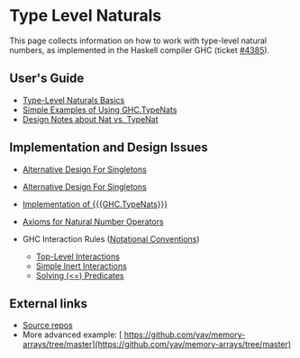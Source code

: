 # Type Level Naturals



This page collects information on how to work with type-level natural numbers, as implemented in the Haskell compiler GHC (ticket [\#4385](https://gitlab.staging.haskell.org/ghc/ghc/issues/4385)).


## User's Guide


- [Type-Level Naturals Basics](type-nats/basics)
- [Simple Examples of Using GHC.TypeNats](type-nats/basic-examples)
- [Design Notes about Nat vs. TypeNat](type-nats/implicit-explicit)

## Implementation and Design Issues


- [Alternative Design For Singletons](type-nats/alternative-singletons)
- [Alternative Design For Singletons](type-ntas/alternative-singletins)

- [Implementation of {{{GHC.TypeNats}}}](type-nats/implementation)

- [Axioms for Natural Number Operators](type-nats/axioms)
- GHC Interaction Rules ([Notational Conventions](type-nats/rule-notation))

  - [Top-Level Interactions](type-nats/interact1)
  - [Simple Inert Interactions](type-nats/interact2)
  - [Solving (\<=) Predicates](type-nats/leq)


    


## External links


- [ Source repos](http://code.galois.com/darcs/type-naturals/)  
- More advanced example: [
  https://github.com/yav/memory-arrays/tree/master](https://github.com/yav/memory-arrays/tree/master)

